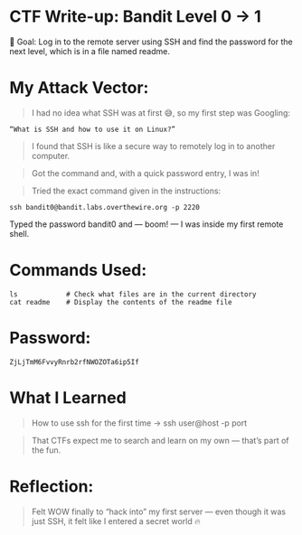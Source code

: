 # CTF Write-up: Bandit Level 0 → 1

📝 Goal: Log in to the remote server using SSH and find the password for the next level, which is in a file named readme.

# My Attack Vector:

>I had no idea what SSH was at first 😅, so my first step was Googling:

    “What is SSH and how to use it on Linux?”

>I found that SSH is like a secure way to remotely log in to another computer.

>Got the command and, with a quick password entry, I was in! 

>Tried the exact command given in the instructions:

    ssh bandit0@bandit.labs.overthewire.org -p 2220
Typed the password bandit0 and — boom! — I was inside my first remote shell.

# Commands Used:

    ls            # Check what files are in the current directory
    cat readme    # Display the contents of the readme file


# Password:

    ZjLjTmM6FvvyRnrb2rfNWOZOTa6ip5If
    
# What I Learned

>How to use ssh for the first time → ssh user@host -p port

>That CTFs expect me to search and learn on my own — that’s part of the fun.

# Reflection:

>Felt WOW finally to “hack into” my first server — even though it was just SSH, it felt like I entered a secret world 🔥
